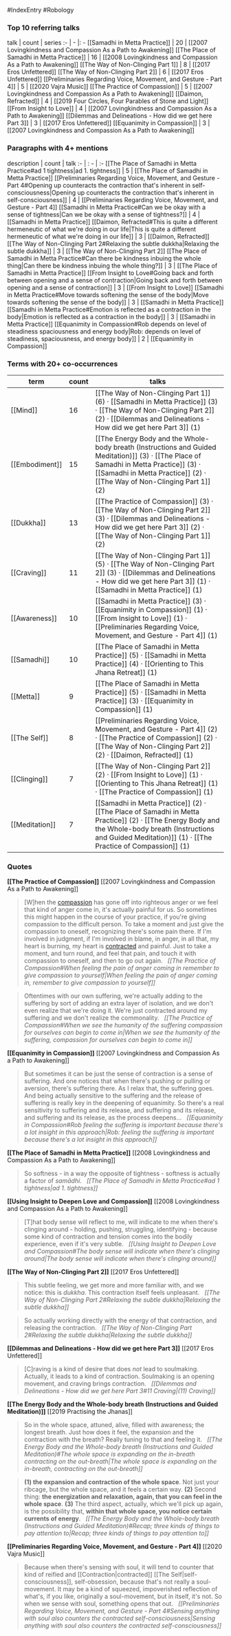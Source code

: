 #IndexEntry #Robology

### Top 10 referring talks
talk | count | series
:- | - |: -
[[Samadhi in Metta Practice]] | 20 | [[2007 Lovingkindness and Compassion As a Path to Awakening]]
[[The Place of Samadhi in Metta Practice]] | 16 | [[2008 Lovingkindness and Compassion As a Path to Awakening]]
[[The Way of Non-Clinging Part 1]] | 8 | [[2017 Eros Unfettered]]
[[The Way of Non-Clinging Part 2]] | 6 | [[2017 Eros Unfettered]]
[[Preliminaries Regarding Voice, Movement, and Gesture - Part 4]] | 5 | [[2020 Vajra Music]]
[[The Practice of Compassion]] | 5 | [[2007 Lovingkindness and Compassion As a Path to Awakening]]
[[Daimon, Refracted]] | 4 | [[2019 Four Circles, Four Parables of Stone and Light]]
[[From Insight to Love]] | 4 | [[2007 Lovingkindness and Compassion As a Path to Awakening]]
[[Dilemmas and Delineations - How did we get here Part 3]] | 3 | [[2017 Eros Unfettered]]
[[Equanimity in Compassion]] | 3 | [[2007 Lovingkindness and Compassion As a Path to Awakening]]

### Paragraphs with 4+ mentions
description | count | talk
:- | : - | :-
[[The Place of Samadhi in Metta Practice#ad 1 tightness\|ad 1. tightness]] | 5 | [[The Place of Samadhi in Metta Practice]]
[[Preliminaries Regarding Voice, Movement, and Gesture - Part 4#Opening up counteracts the contraction that's inherent in self-consciousness\|Opening up counteracts the contraction that's inherent in self-consciousness]] | 4 | [[Preliminaries Regarding Voice, Movement, and Gesture - Part 4]]
[[Samadhi in Metta Practice#Can we be okay with a sense of tightness\|Can we be okay with a sense of tightness?]] | 4 | [[Samadhi in Metta Practice]]
[[Daimon, Refracted#This is quite a different hermeneutic of what we're doing in our life\|This is quite a different hermeneutic of what we're doing in our life]] | 3 | [[Daimon, Refracted]]
[[The Way of Non-Clinging Part 2#Relaxing the subtle dukkha\|Relaxing the subtle dukkha]] | 3 | [[The Way of Non-Clinging Part 2]]
[[The Place of Samadhi in Metta Practice#Can there be kindness inbuing the whole thing\|Can there be kindness inbuing the whole thing?]] | 3 | [[The Place of Samadhi in Metta Practice]]
[[From Insight to Love#Going back and forth between opening and a sense of contraction\|Going back and forth between opening and a sense of contraction]] | 3 | [[From Insight to Love]]
[[Samadhi in Metta Practice#Move towards softening the sense of the body\|Move towards softening the sense of the body]] | 3 | [[Samadhi in Metta Practice]]
[[Samadhi in Metta Practice#Emotion is reflected as a contraction in the body\|Emotion is reflected as a contraction in the body]] | 3 | [[Samadhi in Metta Practice]]
[[Equanimity in Compassion#Rob depends on level of steadiness spaciousness and energy body\|Rob: depends on level of steadiness, spaciousness, and energy body]] | 2 | [[Equanimity in Compassion]]

### Terms with 20+ co-occurrences
term | count | talks
-|-|-
[[Mind]] | 16 | <span class="counts">[[The Way of Non-Clinging Part 1]] (6) · [[Samadhi in Metta Practice]] (3) · [[The Way of Non-Clinging Part 2]] (2) · [[Dilemmas and Delineations - How did we get here Part 3]] (1)</span> 
[[Embodiment]] | 15 | <span class="counts">[[The Energy Body and the Whole-body breath (Instructions and Guided Meditation)]] (3) · [[The Place of Samadhi in Metta Practice]] (3) · [[Samadhi in Metta Practice]] (2) · [[The Way of Non-Clinging Part 1]] (2)</span> 
[[Dukkha]] | 13 | <span class="counts">[[The Practice of Compassion]] (3) · [[The Way of Non-Clinging Part 2]] (3) · [[Dilemmas and Delineations - How did we get here Part 3]] (2) · [[The Way of Non-Clinging Part 1]] (2)</span> 
[[Craving]] | 11 | <span class="counts">[[The Way of Non-Clinging Part 1]] (5) · [[The Way of Non-Clinging Part 2]] (3) · [[Dilemmas and Delineations - How did we get here Part 3]] (1) · [[Samadhi in Metta Practice]] (1)</span> 
[[Awareness]] | 10 | <span class="counts">[[Samadhi in Metta Practice]] (3) · [[Equanimity in Compassion]] (1) · [[From Insight to Love]] (1) · [[Preliminaries Regarding Voice, Movement, and Gesture - Part 4]] (1)</span> 
[[Samadhi]] | 10 | <span class="counts">[[The Place of Samadhi in Metta Practice]] (5) · [[Samadhi in Metta Practice]] (4) · [[Orienting to This Jhana Retreat]] (1)</span> 
[[Metta]] | 9 | <span class="counts">[[The Place of Samadhi in Metta Practice]] (5) · [[Samadhi in Metta Practice]] (3) · [[Equanimity in Compassion]] (1)</span> 
[[The Self]] | 8 | <span class="counts">[[Preliminaries Regarding Voice, Movement, and Gesture - Part 4]] (2) · [[The Practice of Compassion]] (2) · [[The Way of Non-Clinging Part 2]] (2) · [[Daimon, Refracted]] (1)</span> 
[[Clinging]] | 7 | <span class="counts">[[The Way of Non-Clinging Part 2]] (2) · [[From Insight to Love]] (1) · [[Orienting to This Jhana Retreat]] (1) · [[The Practice of Compassion]] (1)</span> 
[[Meditation]] | 7 | <span class="counts">[[Samadhi in Metta Practice]] (2) · [[The Place of Samadhi in Metta Practice]] (2) · [[The Energy Body and the Whole-body breath (Instructions and Guided Meditation)]] (1) · [[The Practice of Compassion]] (1)</span> 

### Quotes
**[[The Practice of Compassion]]**
<span class="counts">[[2007 Lovingkindness and Compassion As a Path to Awakening]]</span>
> [W]hen the [compassion](https://publish.obsidian.md/rob-burbea/Index/Compassion) has gone off into righteous anger or we feel that kind of anger come in, it's actually painful for us. So sometimes this might happen in the course of your practice, if you're giving compassion to the difficult person. To take a moment and just give the compassion to oneself, recognizing there's some pain there. If I'm involved in judgment, if I'm involved in blame, in anger, in all that, my heart is burning, my heart is [contracted](https://publish.obsidian.md/rob-burbea/Index/Contraction) and painful. Just to take a moment, and turn round, and feel that pain, and touch it with compassion to oneself, and then to go out again. &nbsp;&nbsp;<span class="counts">_[[The Practice of Compassion#When feeling the pain of anger coming in remember to give compassion to yourself|When feeling the pain of anger coming in, remember to give compassion to yourself]]_</span>

> Oftentimes with our own suffering, we're actually adding to the suffering by sort of adding an extra layer of isolation, and we don't even realize that we're doing it. We're just contracted around my suffering and we don't realize the commonality. &nbsp;&nbsp;<span class="counts">_[[The Practice of Compassion#When we see the humanity of the suffering compassion for ourselves can begin to come in|When we see the humanity of the suffering, compassion for ourselves can begin to come in]]_</span>

**[[Equanimity in Compassion]]**
<span class="counts">[[2007 Lovingkindness and Compassion As a Path to Awakening]]</span>
> But sometimes it can be just the sense of contraction is a sense of suffering. And one notices that when there's pushing or pulling or aversion, there's suffering there. As I relax that, the suffering goes. And being actually sensitive to the suffering and the release of suffering is really key in the deepening of equanimity. So there's a real sensitivity to suffering and its release, and suffering and its release, and suffering and its release, as the process deepens... &nbsp;&nbsp;<span class="counts">_[[Equanimity in Compassion#Rob feeling the suffering is important because there's a lot insight in this approach|Rob: feeling the suffering is important because there's a lot insight in this approach]]_</span>

**[[The Place of Samadhi in Metta Practice]]**
<span class="counts">[[2008 Lovingkindness and Compassion As a Path to Awakening]]</span>
> So softness - in a way the opposite of tightness - softness is actually a factor of _samādhi_. &nbsp;&nbsp;<span class="counts">_[[The Place of Samadhi in Metta Practice#ad 1 tightness|ad 1. tightness]]_</span>

**[[Using Insight to Deepen Love and Compassion]]**
<span class="counts">[[2008 Lovingkindness and Compassion As a Path to Awakening]]</span>
> [T]hat body sense will reflect to me, will indicate to me when there's clinging around - holding, pushing, struggling, identifying - because some kind of contraction and tension comes into the bodily experience, even if it's very subtle. &nbsp;&nbsp;<span class="counts">_[[Using Insight to Deepen Love and Compassion#The body sense will indicate when there's clinging around|The body sense will indicate when there's clinging around]]_</span>

**[[The Way of Non-Clinging Part 2]]**
<span class="counts">[[2017 Eros Unfettered]]</span>
> This subtle feeling, we get more and more familiar with, and we notice: this is _dukkha_. This contraction itself feels unpleasant. &nbsp;&nbsp;<span class="counts">_[[The Way of Non-Clinging Part 2#Relaxing the subtle dukkha|Relaxing the subtle dukkha]]_</span>

> So actually working directly with the energy of that contraction, and releasing the contraction. &nbsp;&nbsp;<span class="counts">_[[The Way of Non-Clinging Part 2#Relaxing the subtle dukkha|Relaxing the subtle dukkha]]_</span>

**[[Dilemmas and Delineations - How did we get here Part 3]]**
<span class="counts">[[2017 Eros Unfettered]]</span>
> [C]raving is a kind of desire that does _not_ lead to soulmaking. Actually, it leads to a kind of contraction. Soulmaking is an opening movement, and craving brings contraction. &nbsp;&nbsp;<span class="counts">_[[Dilemmas and Delineations - How did we get here Part 3#11 Craving|(11) Craving]]_</span>

**[[The Energy Body and the Whole-body breath (Instructions and Guided Meditation)]]**
<span class="counts">[[2019 Practising the Jhanas]]</span>
> So in the whole space, attuned, alive, filled with awareness; the longest breath. Just how does it feel, the expansion and the contraction with the breath? Really tuning to that and feeling it. &nbsp;&nbsp;<span class="counts">_[[The Energy Body and the Whole-body breath (Instructions and Guided Meditation)#The whole space is expanding on the in-breath contracting on the out-breath|The whole space is expanding on the in-breath, contracting on the out-breath]]_</span>

> **(1) the expansion and contraction of the whole space**. Not just your ribcage, but the whole space, and it feels a certain way. **(2)** Second thing: **the energization and relaxation, again, that you can feel in the whole space**. **(3)** The third aspect, actually, which we'll pick up again, is the possibility that, **within that whole space, you notice certain currents of energy**. &nbsp;&nbsp;<span class="counts">_[[The Energy Body and the Whole-body breath (Instructions and Guided Meditation)#Recap; three kinds of things to pay attention to|Recap; three kinds of things to pay attention to]]_</span>

**[[Preliminaries Regarding Voice, Movement, and Gesture - Part 4]]**
<span class="counts">[[2020 Vajra Music]]</span>
> Because when there's sensing with soul, it will tend to counter that kind of reified and [[Contraction|contracted]] [[The Self|self-consciousness]], self-obsession, because that's not really a soul-movement. It may be a kind of squeezed, impoverished reflection of what's, if you like, originally a soul-movement, but in itself, it's not. So when we sense with soul, something opens that out. &nbsp;&nbsp;<span class="counts">_[[Preliminaries Regarding Voice, Movement, and Gesture - Part 4#Sensing anything with soul also counters the contracted self-consciousness|Sensing anything with soul also counters the contracted self-consciousness]]_</span>


